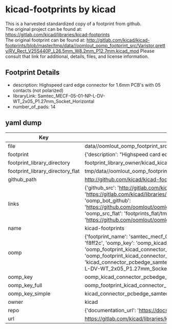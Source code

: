 # kicad-footprints by kicad  
This is a harvested standardized copy of a footprint from github.  
The original project can be found at:  
https://gitlab.com/kicad/libraries/kicad-footprints  
The original footprint can be found at:
http://gitlab.com/kicad/kicad-footprints/blob/master/tmp/data//oomlout_oomp_footprint_src/Varistor.pretty/RV_Rect_V25S440P_L26.5mm_W8.2mm_P12.7mm.kicad_mod
Please consult that link for additional, details, files, and license information.  
## Footprint Details
* description: Highspeed card edge connector for 1.6mm PCB's with 05 contacts (not polarized)  
* libraryLink: Samtec_MECF-05-01-NP-L-DV-WT_2x05_P1.27mm_Socket_Horizontal  
* number_of_pads: 14  
## yaml dump  
| Key | Value |  
| --- | --- |  
| file | data//oomlout_oomp_footprint_src/kicad-footprints/Connector_PCBEdge.pretty/Samtec_MECF-05-01-NP-L-DV-WT_2x05_P1.27mm_Socket_Horizontal.kicad_mod |  
| footprint | {'description': "Highspeed card edge connector for 1.6mm PCB's with 05 contacts (not polarized)", 'libraryLink': 'Samtec_MECF-05-01-NP-L-DV-WT_2x05_P1.27mm_Socket_Horizontal', 'number_of_pads': 14} |  
| footprint_library_directory | footprint_library_owner/kicad_kicad-footprints/ |  
| footprint_library_directory_flat | tmp/data//oomlout_oomp_footprint_src/footprints_flat/kicad_connector_pcbedge_samtec_mecf_05_01_np_l_dv_wt_2x05_p1_27mm_socket_horizontal/working |  
| github_path | http://github.com/kicad/kicad-footprints/blob/master/tmp/data//oomlout_oomp_footprint_src/Connector_PCBEdge.pretty/Samtec_MECF-05-01-NP-L-DV-WT_2x05_P1.27mm_Socket_Horizontal.kicad_mod |  
| links | {'github_src': 'http://gitlab.com/kicad/kicad-footprints/blob/master/tmp/data//oomlout_oomp_footprint_src/Varistor.pretty/RV_Rect_V25S440P_L26.5mm_W8.2mm_P12.7mm.kicad_mod', 'github_src_repo': 'https://gitlab.com/kicad/libraries/kicad-footprints', 'oomp_bot': 'tmp/data//oomlout_oomp_footprint_src/footprints/kicad_connector_pcbedge_samtec_mecf_05_01_np_l_dv_wt_2x05_p1_27mm_socket_horizontal/working', 'oomp_bot_github': 'https://github.com/oomlout/oomlout_oomp_footprint_bot/tree/main/tmp/data//oomlout_oomp_footprint_src/footprints/kicad_connector_pcbedge_samtec_mecf_05_01_np_l_dv_wt_2x05_p1_27mm_socket_horizontal/working', 'oomp_src_flat': 'footprints_flat/tmp/data//oomlout_oomp_footprint_src/footprints_flat/kicad_connector_pcbedge_samtec_mecf_05_01_np_l_dv_wt_2x05_p1_27mm_socket_horizontal/working', 'oomp_src_flat_github': 'https://github.com/oomlout/oomlout_oomp_footprint_src/tree/main/tmp/data//oomlout_oomp_footprint_src/footprints_flat/kicad_connector_pcbedge_samtec_mecf_05_01_np_l_dv_wt_2x05_p1_27mm_socket_horizontal/working'} |  
| name | kicad-footprints |  
| oomp | {'footprint_name': 'samtec_mecf_05_01_np_l_dv_wt_2x05_p1_27mm_socket_horizontal', 'library_name': 'connector_pcbedge', 'md5': 'f8ff2c8b90e854791ebed62cbe66c6b4', 'md5_10': 'f8ff2c8b90', 'md5_5': 'f8ff2', 'md5_6': 'f8ff2c', 'oomp_key': 'oomp_kicad_connector_pcbedge_samtec_mecf_05_01_np_l_dv_wt_2x05_p1_27mm_socket_horizontal', 'oomp_key_extra': 'oomp_footprint_kicad_connector_pcbedge_samtec_mecf_05_01_np_l_dv_wt_2x05_p1_27mm_socket_horizontal', 'oomp_key_full': 'oomp_footprint_kicad_connector_pcbedge_samtec_mecf_05_01_np_l_dv_wt_2x05_p1_27mm_socket_horizontal_f8ff2c', 'oomp_key_simple': 'kicad_connector_pcbedge_samtec_mecf_05_01_np_l_dv_wt_2x05_p1_27mm_socket_horizontal', 'original_filename': 'data//oomlout_oomp_footprint_src/kicad-footprints/Connector_PCBEdge.pretty/Samtec_MECF-05-01-NP-L-DV-WT_2x05_P1.27mm_Socket_Horizontal.kicad_mod', 'owner_name': 'kicad'} |  
| oomp_key | oomp_kicad_connector_pcbedge_samtec_mecf_05_01_np_l_dv_wt_2x05_p1_27mm_socket_horizontal |  
| oomp_key_full | oomp_footprint_kicad_connector_pcbedge_samtec_mecf_05_01_np_l_dv_wt_2x05_p1_27mm_socket_horizontal |  
| oomp_key_simple | kicad_connector_pcbedge_samtec_mecf_05_01_np_l_dv_wt_2x05_p1_27mm_socket_horizontal |  
| owner | kicad |  
| repo | {'documentation_url': 'https://docs.github.com/rest/repos/repos#get-a-repository', 'message': 'Not Found'} |  
| url | https://gitlab.com/kicad/libraries/kicad-footprints |  

